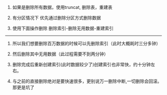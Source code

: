 1. 如果是删除所有数据，使用truncat, 删除表，重建表

2. 有分区情况下 优先通过删除分区方式删除数据

3. 使用下面操作删除 删除索引-删除无用数据-重建索引
---

1. 所以我们想要删除百万数据的时候可以先删除索引（此时大概耗时三分多钟）

2. 然后删除其中无用数据（此过程需要不到两分钟）

3. 删除完成后重新创建索引(此时数据较少了)创建索引也非常快，约十分钟左右。

4. 与之前的直接删除绝对是要快速很多，更别说万一删除中断,一切删除会回滚。那更是坑了